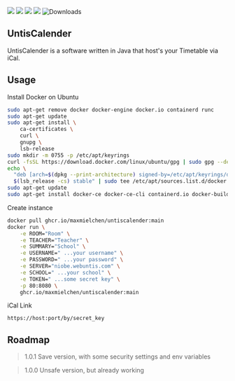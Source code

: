 ![](https://img.shields.io/github/license/maxmielchen/UntisCalender?style=flat-square)
![](https://img.shields.io/github/repo-size/maxmielchen/UntisCalender?style=flat-square)
![](https://img.shields.io/github/actions/workflow/status/maxmielchen/UntisCalender/docker-image.yml?style=flat-square)
![](https://img.shields.io/github/actions/workflow/status/maxmielchen/UntisCalender/docker-publish.yml?label=publish&style=flat-square)
![Downloads](https://img.shields.io/github/downloads/maxmielchen/UntisCalender/total?style=flat-square)

## UntisCalender
UntisCalender is a software written in Java that host's your Timetable via iCal.

## Usage

Install Docker on Ubuntu
```Bash
sudo apt-get remove docker docker-engine docker.io containerd runc
sudo apt-get update
sudo apt-get install \
    ca-certificates \
    curl \
    gnupg \
    lsb-release
sudo mkdir -m 0755 -p /etc/apt/keyrings
curl -fsSL https://download.docker.com/linux/ubuntu/gpg | sudo gpg --dearmor -o /etc/apt/keyrings/docker.gpg
echo \
  "deb [arch=$(dpkg --print-architecture) signed-by=/etc/apt/keyrings/docker.gpg] https://download.docker.com/linux/ubuntu \
  $(lsb_release -cs) stable" | sudo tee /etc/apt/sources.list.d/docker.list > /dev/null
sudo apt-get update
sudo apt-get install docker-ce docker-ce-cli containerd.io docker-buildx-plugin docker-compose-plugin
```



Create instance
```Bash
docker pull ghcr.io/maxmielchen/untiscalender:main
docker run \
    -e ROOM="Room" \
    -e TEACHER="Teacher" \
    -e SUMMARY="School" \
    -e USERNAME=" ...your username" \
    -e PASSWORD=" ...your password" \
    -e SERVER="niobe.webuntis.com" \
    -e SCHOOL=" ...your school" \
    -e TOKEN=" ...some secret key" \
    -p 80:8080 \
    ghcr.io/maxmielchen/untiscalender:main
```

iCal Link
```http
https://host:port/by/secret_key
```

## Roadmap

> 1.0.1 Save version, with some security settings and env variables

> 1.0.0 Unsafe version, but already working

